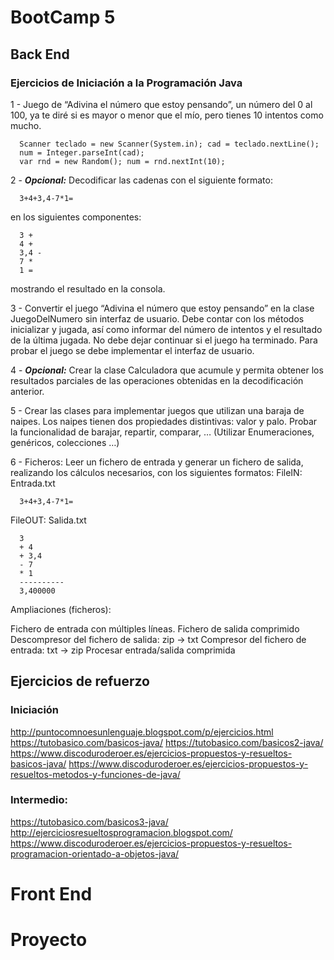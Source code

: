 # BootCamp 5
## Back End
### Ejercicios de Iniciación a la Programación Java
1 - Juego de “Adivina el número que estoy pensando”, un número del 0 al 100, 
ya te diré si es mayor o menor que el mío, pero tienes 10 intentos como mucho.
```
  Scanner teclado = new Scanner(System.in); cad = teclado.nextLine();  
  num = Integer.parseInt(cad);
  var rnd = new Random(); num = rnd.nextInt(10);  
```
2 - ***Opcional:*** Decodificar las cadenas con el siguiente formato:
```
  3+4+3,4-7*1=
```
en los siguientes componentes:
```
  3 +  
  4 +  
  3,4 -  
  7 *  
  1 =  
```
mostrando el resultado en la consola.

3 - Convertir el juego “Adivina el número que estoy pensando” en la clase JuegoDelNumero 
sin interfaz de usuario. Debe contar con los métodos inicializar y jugada, así como 
informar del número de intentos y el resultado de la última jugada. No debe dejar 
continuar si el juego ha terminado. Para probar el juego se debe implementar el interfaz de usuario.

4 - ***Opcional:*** Crear la clase Calculadora que acumule y permita obtener los resultados 
parciales de las operaciones obtenidas en la decodificación anterior.

5 - Crear las clases para implementar juegos que utilizan una baraja de naipes. Los naipes tienen dos propiedades distintivas: valor y palo. Probar la funcionalidad de barajar, repartir, comparar, … (Utilizar Enumeraciones, genéricos, colecciones …)

6 - Ficheros: Leer un fichero de entrada y generar un fichero de salida, realizando los cálculos necesarios, con los siguientes formatos:
FileIN: Entrada.txt
```
  3+4+3,4-7*1=
  ```
FileOUT: Salida.txt
```
  3  
  + 4  
  + 3,4  
  - 7  
  * 1  
  ----------  
  3,400000
  ```
Ampliaciones (ficheros):

Fichero de entrada con múltiples líneas.
Fichero de salida comprimido
Descompresor del fichero de salida: zip -> txt
Compresor del fichero de entrada: txt -> zip
Procesar entrada/salida comprimida
## Ejercicios de refuerzo
### Iniciación
http://puntocomnoesunlenguaje.blogspot.com/p/ejercicios.html
https://tutobasico.com/basicos-java/
https://tutobasico.com/basicos2-java/
https://www.discoduroderoer.es/ejercicios-propuestos-y-resueltos-basicos-java/
https://www.discoduroderoer.es/ejercicios-propuestos-y-resueltos-metodos-y-funciones-de-java/
### Intermedio:
https://tutobasico.com/basicos3-java/
http://ejerciciosresueltosprogramacion.blogspot.com/
https://www.discoduroderoer.es/ejercicios-propuestos-y-resueltos-programacion-orientado-a-objetos-java/
# Front End
# Proyecto

